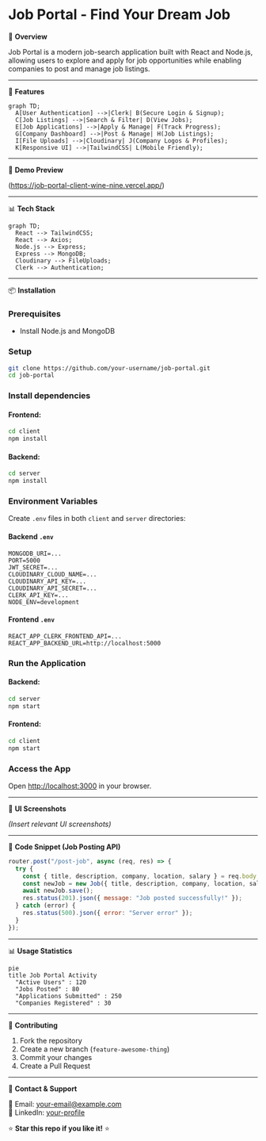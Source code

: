 # Job Portal - Find Your Dream Job

🚀 **Overview**

Job Portal is a modern job-search application built with React and Node.js, allowing users to explore and apply for job opportunities while enabling companies to post and manage job listings.

---

🎨 **Features**

```mermaid
graph TD;
  A[User Authentication] -->|Clerk| B(Secure Login & Signup);
  C[Job Listings] -->|Search & Filter| D(View Jobs);
  E[Job Applications] -->|Apply & Manage| F(Track Progress);
  G[Company Dashboard] -->|Post & Manage| H(Job Listings);
  I[File Uploads] -->|Cloudinary| J(Company Logos & Profiles);
  K[Responsive UI] -->|TailwindCSS| L(Mobile Friendly);
```

---

🎥 **Demo Preview**

(https://job-portal-client-wine-nine.vercel.app/)

---

📊 **Tech Stack**

```mermaid
graph TD;
  React --> TailwindCSS;
  React --> Axios;
  Node.js --> Express;
  Express --> MongoDB;
  Cloudinary --> FileUploads;
  Clerk --> Authentication;
```

---

📦 **Installation**

### Prerequisites
- Install Node.js and MongoDB

### Setup
```bash
git clone https://github.com/your-username/job-portal.git
cd job-portal
```

### Install dependencies
#### Frontend:
```bash
cd client
npm install
```
#### Backend:
```bash
cd server
npm install
```

### Environment Variables

Create `.env` files in both `client` and `server` directories:

#### Backend `.env`
```
MONGODB_URI=...
PORT=5000
JWT_SECRET=...
CLOUDINARY_CLOUD_NAME=...
CLOUDINARY_API_KEY=...
CLOUDINARY_API_SECRET=...
CLERK_API_KEY=...
NODE_ENV=development
```

#### Frontend `.env`
```
REACT_APP_CLERK_FRONTEND_API=...
REACT_APP_BACKEND_URL=http://localhost:5000
```

### Run the Application
#### Backend:
```bash
cd server
npm start
```
#### Frontend:
```bash
cd client
npm start
```

### Access the App
Open [http://localhost:3000](http://localhost:5000) in your browser.

---

📸 **UI Screenshots**

_(Insert relevant UI screenshots)_

---

📝 **Code Snippet (Job Posting API)**

```javascript
router.post("/post-job", async (req, res) => {
  try {
    const { title, description, company, location, salary } = req.body;
    const newJob = new Job({ title, description, company, location, salary });
    await newJob.save();
    res.status(201).json({ message: "Job posted successfully!" });
  } catch (error) {
    res.status(500).json({ error: "Server error" });
  }
});
```

---

📊 **Usage Statistics**

```mermaid
pie
title Job Portal Activity
  "Active Users" : 120
  "Jobs Posted" : 80
  "Applications Submitted" : 250
  "Companies Registered" : 30
```

---

🤝 **Contributing**

1. Fork the repository
2. Create a new branch (`feature-awesome-thing`)
3. Commit your changes
4. Create a Pull Request

---

📩 **Contact & Support**

📧 Email: your-email@example.com  
💬 LinkedIn: [your-profile](#)

⭐ **Star this repo if you like it!** ⭐
